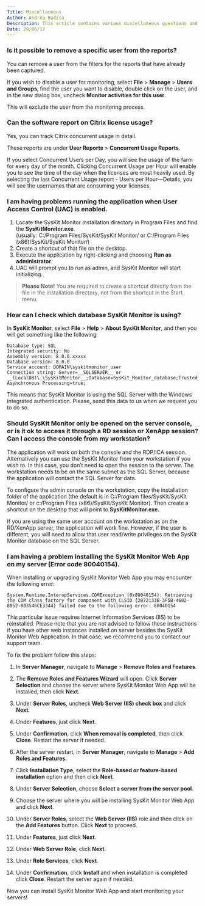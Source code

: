 ```yaml
---
Title: Miscellaneous
Author: Andrea Budisa
Description: This article contains various miscellaneous questions and answers related to SysKit Monitor.
Date: 29/06/17
---
```

### Is it possible to remove a specific user from the reports?

You can remove a user from the filters for the reports that have already been captured.

If you wish to disable a user for monitoring, select __File__ > __Manage__ > __Users and Groups__, find the user you want to disable, double click on the user, and in the new dialog box, uncheck __Monitor activities for this user__.

This will exclude the user from the monitoring process.

### Can the software report on Citrix license usage?

Yes, you can track Citrix concurrent usage in detail.

These reports are under __User Reports__ > __Concurrent Usage Reports__.

If you select Concurrent Users per Day, you will see the usage of the farm for every day of the month. Clicking Concurrent Usage per Hour will enable you to see the time of the day when the licenses are most heavily used. By selecting the last Concurrent Usage report - Users per Hour—Details, you will see the usernames that are consuming your licenses.

### I am having problems running the application when User Access Control (UAC) is enabled.

1. Locate the SysKit Monitor installation directory in Program Files and find the __SysKitMonitor.exe__.   
(usually: C:/Program Files/SysKit/SysKit Monitor/ or C:/Program Files (x86)/SysKit/SysKit Monitor/)
2. Create a shortcut of that file on the desktop.
3. Execute the application by right-clicking and choosing __Run as administrator__.
4. UAC will prompt you to run as admin, and SysKit Monitor will start initializing.

> __Please Note!__ You are required to create a shortcut directly from the file in the installation directory, not from the shortcut in the Start menu.

### How can I check which database SysKit Monitor is using?

In __SysKit Monitor__, select __File__ > __Help__ > __About SysKit Monitor__, and then you will get something like the following:

    Database type: SQL  
    Integrated security: No  
    Assembly version: 8.0.0.xxxxx  
    Database version: 8.0.0  
    Service account: DOMAIN\syskitmonitor_user  
    Connection string: Server=__SQLSERVER__ or __(LocalDB)\.\SysKitMonitor__;Database=SysKit_Monitor_database;Trusted_Connection=yes; Asynchronous Processing=true;

This means that SysKit Monitor is using the SQL Server with the Windows integrated authentication. Please, send this data to us when we request you to do so.

### Should SysKit Monitor only be opened on the server console, or is it ok to access it through a RD session or XenApp session? Can I access the console from my workstation?

The application will work on both the console and the RDP/ICA session.  
Alternatively you can use the SysKit Monitor from your workstation if you wish to. In this case, you don’t need to open the session to the server. The workstation needs to be on the same subnet as the SQL Server, because the application will contact the SQL Server for data.

To configure the admin console on the workstation, copy the installation folder of the application (the default is in C:/Program files/SysKit/SysKit Monitor/ or c:/Program Files (x86)/SysKit/SysKit Monitor). Then create a shortcut on the desktop that will point to __SysKitMonitor.exe.__

If you are using the same user account on the workstation as on the RD/XenApp server, the application will work fine. However, if the user is different, you will need to allow that user read/write privileges on the SysKit Monitor database on the SQL Server.

### I am having a problem installing the SysKit Monitor Web App on my server (Error code 80040154).

When installing or upgrading SysKit Monitor Web App you may encounter the following error:

    System.Runtime.InteropServices.COMException (0x80040154): Retrieving the COM class factory for component with CLSID {2B72133B-3F5B-4602-8952-803546CE3344} failed due to the following error: 80040154

This particular issue requires Internet Information Services (IIS) to be reinstalled. Please note that you are not advised to follow these instructions if you have other web instances installed on server besides the SysKit Monitor Web Application. In that case, we recommend you to contact our support team.

To fix the problem follow this steps:

1. In __Server Manager__, navigate to __Manage__ > __Remove Roles and Features__.
2. The __Remove Roles and Features Wizard__ will open. Click __Server Selection__ and choose the server where SysKit Monitor Web App will be installed, then click __Next__.
3. Under __Server Roles__, uncheck __Web Server (IIS) check box__ and click __Next__.
4. Under __Features__, just click __Next__.
5. Under __Confirmation__, click __When removal is completed__, then click __Close__. Restart the server if needed.

6. After the server restart, in __Server Manager__, navigate to __Manage__ > __Add Roles and Features__.
7. Click __Installation Type__, select the __Role-based or feature-based installation__ option and then click __Next__.
8. Under __Server Selection__, choose __Select a server from the server pool__.
9. Choose the server where you will be installing SysKit Monitor Web App and click __Next__.
10. Under __Server Roles__, select the __Web Server (IIS)__ role and then click on the __Add Features__ button. Click __Next__ to proceed.
11. Under __Features__, just click __Next__.
12. Under __Web Server Role__, click __Next__.
13. Under __Role Services__, click __Next__.
14. Under __Confirmation__, click __Install__ and when installation is completed click __Close__. Restart the server again if needed.

Now you can install SysKit Monitor Web App and start monitoring your servers!
